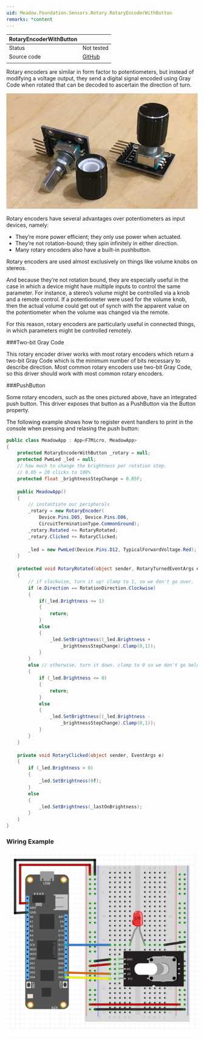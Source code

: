 ```yaml
---
uid: Meadow.Foundation.Sensors.Rotary.RotaryEncoderWithButton
remarks: *content
---
```


| RotaryEncoderWithButton |             |
|-----------|-------------|
| Status        | Not tested           |
| Source code        | [GitHub](https://github.com/WildernessLabs/Meadow.Foundation/tree/master/Source/Meadow.Foundation.Core/Sensors/Rotary)  |
| | |

Rotary encoders are similar in form factor to potentiometers, but instead of modifying a voltage output, they send a digital signal encoded using Gray Code when rotated that can be decoded to ascertain the direction of turn.

![](../../API_Assets/Meadow.Foundation.Sensors.Rotary.RotaryEncoder/RotaryEncoder.jpg)

Rotary encoders have several advantages over potentiometers as input devices, namely:

* They’re more power efficient; they only use power when actuated.
* They’re not rotation-bound; they spin infinitely in either direction.
* Many rotary encoders also have a built-in pushbutton.

Rotary encoders are used almost exclusively on things like volume knobs on stereos.

And because they’re not rotation bound, they are especially useful in the case in which a device might have multiple inputs to control the same parameter. For instance, a stereo’s volume might be controlled via a knob and a remote control. If a potentiometer were used for the volume knob, then the actual volume could get out of synch with the apparent value on the potentiometer when the volume was changed via the remote.

For this reason, rotary encoders are particularly useful in connected things, in which parameters might be controlled remotely.

###Two-bit Gray Code

This rotary encoder driver works with most rotary encoders which return a two-bit Gray Code which is the minimum number of bits necessary to describe direction. Most common rotary encoders use two-bit Gray Code, so this driver should work with most common rotary encoders.

###PushButton

Some rotary encoders, such as the ones pictured above, have an integrated push button. This driver exposes that button as a PushButton via the Button property.

The following example shows how to register event handlers to print in the console when pressing and relasing the push button:

```csharp
public class MeadowApp : App<F7Micro, MeadowApp>
{
    protected RotaryEncoderWithButton _rotary = null;
    protected PwmLed _led = null;
    // how much to change the brightness per rotation step. 
    // 0.05 = 20 clicks to 100%
    protected float _brightnessStepChange = 0.05F; 

    public MeadowApp()
    {
        // instantiate our peripherals
        _rotary = new RotaryEncoder(
            Device.Pins.D05, Device.Pins.D06,
            CircuitTerminationType.CommonGround);
        _rotary.Rotated += RotaryRotated;
        _rotary.Clicked += RotaryClicked;

        _led = new PwmLed(Device.Pins.D12, TypicalForwardVoltage.Red);
    }

    protected void RotaryRotated(object sender, RotaryTurnedEventArgs e)
    {
        // if clockwise, turn it up! clamp to 1, so we don't go over.
        if (e.Direction == RotationDirection.Clockwise)
        {
            if(_led.Brightness >= 1) 
            {
                return;
            } 
            else 
            {
                _led.SetBrightness((_led.Brightness + 
                    _brightnessStepChange).Clamp(0,1));
            }
        } 
        else // otherwise, turn it down. clamp to 0 so we don't go below. 
        { 
            if (_led.Brightness <= 0) 
            {
                return;
            } 
            else 
            {
                _led.SetBrightness((_led.Brightness - 
                    _brightnessStepChange).Clamp(0,1));
            }
        }
    }

    private void RotaryClicked(object sender, EventArgs e)
    {
        if (_led.Brightness > 0) 
        {
            _led.SetBrightness(0f);
        } 
        else 
        {
            _led.SetBrightness(_lastOnBrightness);
        }
    }
}
```

### Wiring Example

![](../../API_Assets/Meadow.Foundation.Sensors.Rotary.RotaryEncoderWithButton/RotaryEncoderWithButton.svg)